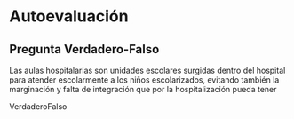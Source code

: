 # Autoevaluación

## Pregunta Verdadero-Falso

<quiz name=""><question><p>Las aulas hospitalarias son unidades escolares surgidas dentro del hospital para atender escolarmente a los niños escolarizados, evitando también la marginación y falta de integración que por la hospitalización pueda tener</p><answer correct>Verdadero</answer><answer>Falso</answer></question></quiz>

